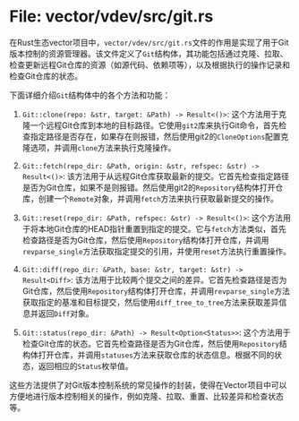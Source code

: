 # File: vector/vdev/src/git.rs

在Rust生态vector项目中，`vector/vdev/src/git.rs`文件的作用是实现了用于Git版本控制的资源管理器。该文件定义了`Git`结构体，其功能包括通过克隆、拉取、检查更新远程Git仓库的资源（如源代码、依赖项等），以及根据执行的操作记录和检查Git仓库的状态。

下面详细介绍`Git`结构体中的各个方法和功能：

1. `Git::clone(repo: &str, target: &Path) -> Result<()>`: 这个方法用于克隆一个远程Git仓库到本地的目标路径。它使用`git2`库来执行Git命令，首先检查指定路径是否存在，如果存在则报错，然后使用git2的`CloneOptions`配置克隆选项，并调用`clone`方法来执行克隆操作。

2. `Git::fetch(repo_dir: &Path, origin: &str, refspec: &str) -> Result<()>`: 该方法用于从远程Git仓库获取最新的提交。它首先检查指定路径是否为Git仓库，如果不是则报错。然后使用git2的`Repository`结构体打开仓库，创建一个`Remote`对象，并调用`fetch`方法来执行获取最新提交的操作。

3. `Git::reset(repo_dir: &Path, refspec: &str) -> Result<()>`: 这个方法用于将本地Git仓库的HEAD指针重置到指定的提交。它与`fetch`方法类似，首先检查路径是否为Git仓库，然后使用`Repository`结构体打开仓库，并调用`revparse_single`方法获取指定提交的引用，并使用`reset`方法执行重置操作。

4. `Git::diff(repo_dir: &Path, base: &str, target: &str) -> Result<Diff>`: 该方法用于比较两个提交之间的差异。它首先检查路径是否为Git仓库，然后使用`Repository`结构体打开仓库，并调用`revparse_single`方法获取指定的基准和目标提交，然后使用`diff_tree_to_tree`方法来获取差异信息并返回`Diff`对象。

5. `Git::status(repo_dir: &Path) -> Result<Option<Status>>`: 这个方法用于检查Git仓库的状态。它首先检查路径是否为Git仓库，然后使用`Repository`结构体打开仓库，并调用`statuses`方法来获取仓库的状态信息。根据不同的状态，返回相应的`Status`枚举值。

这些方法提供了对Git版本控制系统的常见操作的封装，使得在Vector项目中可以方便地进行版本控制相关的操作，例如克隆、拉取、重置、比较差异和检查状态等。

